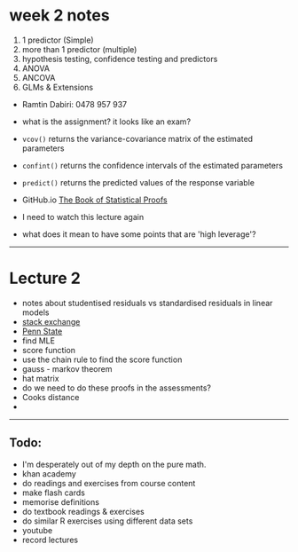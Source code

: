 # week 2 notes

1) 1 predictor (Simple)
2) more than 1 predictor (multiple)
3) hypothesis testing, confidence testing and predictors
4) ANOVA
5) ANCOVA
6) GLMs & Extensions

- Ramtin Dabiri: 0478 957 937
- what is the assignment? it looks like an exam?

- `vcov()` returns the variance-covariance matrix of the estimated parameters
- `confint()` returns the confidence intervals of the estimated parameters
- `predict()` returns the predicted values of the response variable

- GitHub.io [The Book of Statistical Proofs](https://statproofbook.github.io/P/slr-olsvar.html)
- I need to watch this lecture again
- what does it mean to have some points that are 'high leverage'?

--------------------------
# Lecture 2
- notes about studentised residuals vs standardised residuals in linear models
- [stack exchange](https://stats.stackexchange.com/questions/204708/is-studentized-residuals-v-s-standardized-residuals-in-lm-model)
- [Penn State](https://online.stat.psu.edu/stat462/node/247/)
- find MLE
- score function
- use the chain rule to find the score function
- gauss - markov theorem
- hat matrix
- do we need to do these proofs in the assessments?
- Cooks distance
- 
--------------------------

## Todo:
- I'm desperately out of my depth on the pure math.
- khan academy
- do readings and exercises from course content
- make flash cards
- memorise definitions
- do textbook readings & exercises
- do similar R exercises using different data sets
- youtube
- record lectures
